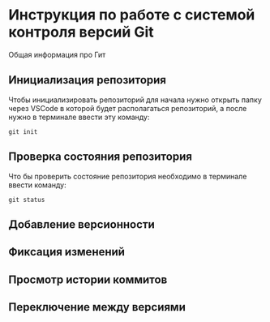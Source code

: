 # **Инструкция по работе с системой контроля версий Git**

Общая информация про Гит

## Инициализация репозитория

Чтобы инициализировать репозиторий для начала нужно открыть папку через VSCode в которой будет располагаться репозиторий, а после нужно в терминале ввести эту команду:

    git init

## Проверка состояния репозитория

Что бы проверить состояние репозитория необходимо в терминале ввести команду:

    git status
    
## Добавление версионности

## Фиксация изменений

## Просмотр истории коммитов

## Переключение между версиями

